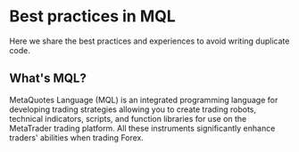 # Best practices in MQL

Here we share the best practices and experiences to avoid writing duplicate code.

## What's MQL?

MetaQuotes Language (MQL) is an integrated programming language for developing trading strategies allowing you to create trading robots, technical indicators, scripts, and function libraries for use on the MetaTrader trading platform. All these instruments significantly enhance traders' abilities when trading Forex.

